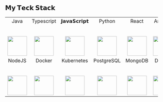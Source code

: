 ## 𝗠𝘆 𝗧𝗲𝗰𝗸 𝗦𝘁𝗮𝗰𝗸

<table>
  <tbody>
    <tr valign="top">
      <td width="25%" align="center">
        <span>Java</span><br><br><br>
        <img height="64px" src="https://www.vectorlogo.zone/logos/java/java-horizontal.svg">
      </td>
      <td width="25%" align="center">
        <span>Typescript</span><br><br><br>
        <img height="64px" src="https://www.vectorlogo.zone/logos/typescriptlang/typescriptlang-icon.svg">
      </td>
      <td width="25%" align="center">
        <span>𝗝𝗮𝘃𝗮𝗦𝗰𝗿𝗶𝗽𝘁</span><br><br><br>
        <img height="64px" src="https://www.vectorlogo.zone/logos/javascript/javascript-icon.svg">
      </td>
      <td width="25%" align="center">
        <span>Python</span><br><br><br>
        <img height="64px" src="https://www.vectorlogo.zone/logos/python/python-icon.svg">
      </td>
      <td width="25%" align="center">
        <span>React</span><br><br><br>
        <img height="64px" src="https://www.vectorlogo.zone/logos/reactjs/reactjs-icon.svg">
      </td>
      <td width="25%" align="center">
        <span>Angular</span><br><br><br>
        <img height="64px" src="https://www.vectorlogo.zone/logos/angular/angular-icon.svg">
      </td>
      <td width="25%" align="center">
        <span>CSS</span><br><br><br>
        <img height="64px" src="https://www.vectorlogo.zone/logos/w3_css/w3_css-ar21.svg">
      </td>
      <td width="25%" align="center">
        <span>HTML</span><br><br><br>
        <img height="64px" src="https://www.vectorlogo.zone/logos/w3_html5/w3_html5-icon.svg">
      </td>
    <tr valign="top">
      <td width="25%" align="center">
        <span>NodeJS</span><br><br><br>
        <img height="64px" src="https://www.vectorlogo.zone/logos/nodejs/nodejs-icon.svg">
      </td>
      <td width="25%" align="center">
        <span>Docker</span><br><br><br>
        <img height="64px" src="https://www.vectorlogo.zone/logos/docker/docker-icon.svg">
      </td>
      <td width="25%" align="center">
        <span>Kubernetes</span><br><br><br>
        <img height="64px" src="https://www.vectorlogo.zone/logos/kubernetes/kubernetes-icon.svg">
      </td>
      <td width="25%" align="center">
        <span>PostgreSQL</span><br><br><br>
        <img height="64px" src="https://www.vectorlogo.zone/logos/postgresql/postgresql-icon.svg">
      </td>
      <td width="25%" align="center">
        <span>MongoDB</span><br><br><br>
        <img height="64px" src="https://www.vectorlogo.zone/logos/mongodb/mongodb-icon.svg">
      </td>
      <td width="25%" align="center">
        <span>Docker</span><br><br><br>
        <img height="64px" src="https://www.vectorlogo.zone/logos/docker/docker-icon.svg">
      </td>
      <td width="25%" align="center">
        <span>MySQL</span><br><br><br>
        <img height="64px" src="https://www.vectorlogo.zone/logos/mysql/mysql-icon.svg">
      </td>
      <td width="25%" align="center">
        <span>SQLServer</span><br><br><br>
        <img height="64px" src="https://icons8.com/icon/laYYF3dV0Iew/microsoft-sql-server">
      </td>
    </tr>
  </tbody>
</table>
